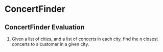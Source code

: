 # ConcertFinder
## ConcertFinder Evaluation

1. Given a list of cities, and a list of concerts in each city, find the n closest concerts to a customer in a given city.



